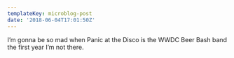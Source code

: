 ```yaml
---
templateKey: microblog-post
date: '2018-06-04T17:01:50Z'
---
```


I’m gonna be so mad when Panic at the Disco is the WWDC Beer Bash band the first year I’m not there.

